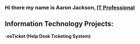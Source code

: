 ### Hi there my name is Aaron Jackson, <a href="https://www.linkedin.com/in/ajackson22/">IT Professional</a>

<h2>  Information Technology Projects:</h2>

-<b>osTicket (Help Desk Ticketing System)</B>
